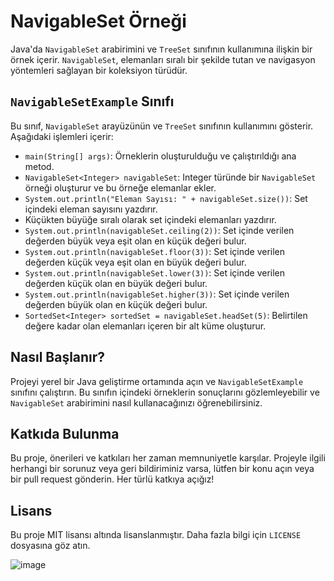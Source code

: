 # NavigableSet Örneği

Java'da `NavigableSet` arabirimini ve `TreeSet` sınıfının kullanımına ilişkin bir örnek içerir. `NavigableSet`, elemanları sıralı bir şekilde tutan ve navigasyon yöntemleri sağlayan bir koleksiyon türüdür.

## `NavigableSetExample` Sınıfı

Bu sınıf, `NavigableSet` arayüzünün ve `TreeSet` sınıfının kullanımını gösterir. Aşağıdaki işlemleri içerir:

- `main(String[] args)`: Örneklerin oluşturulduğu ve çalıştırıldığı ana metod.
- `NavigableSet<Integer> navigableSet`: Integer türünde bir `NavigableSet` örneği oluşturur ve bu örneğe elemanlar ekler.
- `System.out.println("Eleman Sayısı: " + navigableSet.size())`: Set içindeki eleman sayısını yazdırır.
- Küçükten büyüğe sıralı olarak set içindeki elemanları yazdırır.
- `System.out.println(navigableSet.ceiling(2))`: Set içinde verilen değerden büyük veya eşit olan en küçük değeri bulur.
- `System.out.println(navigableSet.floor(3))`: Set içinde verilen değerden küçük veya eşit olan en büyük değeri bulur.
- `System.out.println(navigableSet.lower(3))`: Set içinde verilen değerden küçük olan en büyük değeri bulur.
- `System.out.println(navigableSet.higher(3))`: Set içinde verilen değerden büyük olan en küçük değeri bulur.
- `SortedSet<Integer> sortedSet = navigableSet.headSet(5)`: Belirtilen değere kadar olan elemanları içeren bir alt küme oluşturur.

## Nasıl Başlanır?

Projeyi yerel bir Java geliştirme ortamında açın ve `NavigableSetExample` sınıfını çalıştırın. Bu sınıfın içindeki örneklerin sonuçlarını gözlemleyebilir ve `NavigableSet` arabirimini nasıl kullanacağınızı öğrenebilirsiniz.

## Katkıda Bulunma

Bu proje, önerileri ve katkıları her zaman memnuniyetle karşılar. Projeyle ilgili herhangi bir sorunuz veya geri bildiriminiz varsa, lütfen bir konu açın veya bir pull request gönderin. Her türlü katkıya açığız!

## Lisans

Bu proje MIT lisansı altında lisanslanmıştır. Daha fazla bilgi için `LICENSE` dosyasına göz atın.


![image](https://github.com/esmanur-karatas/JavaCollectionExample/assets/83882274/6a868bd6-e4b1-4c3d-979a-6bd7da9b31bc)
